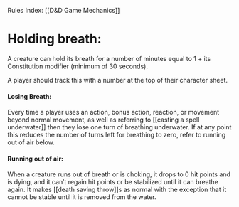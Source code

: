 Rules Index: [[D&D Game Mechanics]]
# Holding breath:
A creature can hold its breath for a number of minutes equal to 1 + its Constitution modifier (minimum of 30 seconds).

A player should track this with a number at the top of their character sheet.
#### Losing Breath:
Every time a player uses an action, bonus action, reaction, or movement beyond normal movement, as well as referring to [[casting a spell underwater]] then they lose one turn of breathing underwater. If at any point this reduces the number of turns left for breathing to zero, refer to running out of air below. 
#### Running out of air:
When a creature runs out of breath or is choking, it drops to 0 hit points and is dying, and it can’t regain hit points or be stabilized until it can breathe again. It makes [[death saving throw]]s as normal with the exception that it cannot be stable until it is removed from the water.
